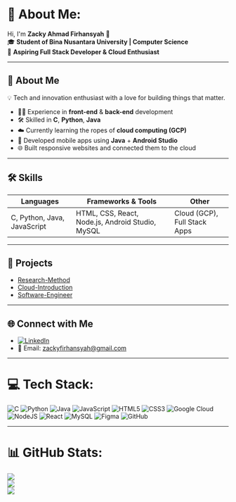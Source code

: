 # 💫 About Me:
Hi, I'm **Zacky Ahmad Firhansyah** 👋  
🎓 **Student of Bina Nusantara University | Computer Science**  
🌱 **Aspiring Full Stack Developer & Cloud Enthusiast**

---

## 🚀 About Me

💡 Tech and innovation enthusiast with a love for building things that matter.

- 👨‍💻 Experience in **front-end** & **back-end** development  
- 🛠️ Skilled in **C**, **Python**, **Java**  
- ☁️ Currently learning the ropes of **cloud computing (GCP)**  
- 📱 Developed mobile apps using **Java** + **Android Studio**  
- 🌐 Built responsive websites and connected them to the cloud  

---

## 🛠️ Skills

| Languages               | Frameworks & Tools                                | Other                        |
|-------------------------|---------------------------------------------------|-------------------------------|
| C, Python, Java, JavaScript | HTML, CSS, React, Node.js, Android Studio, MySQL | Cloud (GCP), Full Stack Apps |

---

## 📌 Projects

- [Research-Method](https://github.com/zafahi/Research-Method)  
- [Cloud-Introduction](https://github.com/zafahi/Cloud-Introduction)  
- [Software-Engineer](https://github.com/zafahi/Software-Engineer)  

---

## 🌐 Connect with Me

- [![LinkedIn](https://img.shields.io/badge/LinkedIn-%230077B5.svg?style=flat&logo=linkedin&logoColor=white)](https://www.linkedin.com/in/zacky-ahmad-firhansyah-2455b6340/)  
- 📧 Email: [zackyfirhansyah@gmail.com](mailto:zackyfirhansyah@gmail.com)

---

# 💻 Tech Stack:
![C](https://img.shields.io/badge/c-%2300599C.svg?style=for-the-badge&logo=c&logoColor=white)  ![Python](https://img.shields.io/badge/python-3670A0?style=for-the-badge&logo=python&logoColor=ffdd54)  ![Java](https://img.shields.io/badge/java-%23ED8B00.svg?style=for-the-badge&logo=openjdk&logoColor=white)  ![JavaScript](https://img.shields.io/badge/javascript-%23323330.svg?style=for-the-badge&logo=javascript&logoColor=%23F7DF1E)  ![HTML5](https://img.shields.io/badge/html5-%23E34F26.svg?style=for-the-badge&logo=html5&logoColor=white)  ![CSS3](https://img.shields.io/badge/css3-%231572B6.svg?style=for-the-badge&logo=css3&logoColor=white)  ![Google Cloud](https://img.shields.io/badge/GoogleCloud-%234285F4.svg?style=for-the-badge&logo=google-cloud&logoColor=white)  ![NodeJS](https://img.shields.io/badge/node.js-6DA55F?style=for-the-badge&logo=node.js&logoColor=white)  ![React](https://img.shields.io/badge/react-%2320232a.svg?style=for-the-badge&logo=react&logoColor=%2361DAFB)  ![MySQL](https://img.shields.io/badge/mysql-4479A1.svg?style=for-the-badge&logo=mysql&logoColor=white)  ![Figma](https://img.shields.io/badge/figma-%23F24E1E.svg?style=for-the-badge&logo=figma&logoColor=white)  ![GitHub](https://img.shields.io/badge/github-%23121011.svg?style=for-the-badge&logo=github&logoColor=white)

---

# 📊 GitHub Stats:
![](https://github-readme-stats.vercel.app/api?username=zafahi&theme=dark&hide_border=false&include_all_commits=false&count_private=false)  
![](https://nirzak-streak-stats.vercel.app/?user=zafahi&theme=dark&hide_border=false)  
![](https://github-readme-stats.vercel.app/api/top-langs/?username=zafahi&theme=dark&hide_border=false&include_all_commits=false&count_private=false&layout=compact)

<!-- Proudly created with GPRM ( https://gprm.itsvg.in ) -->
